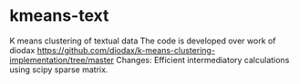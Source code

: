 # kmeans-text
K means clustering of textual data
The code is developed over work of diodax https://github.com/diodax/k-means-clustering-implementation/tree/master
Changes: Efficient intermediatory calculations using scipy sparse matrix.
